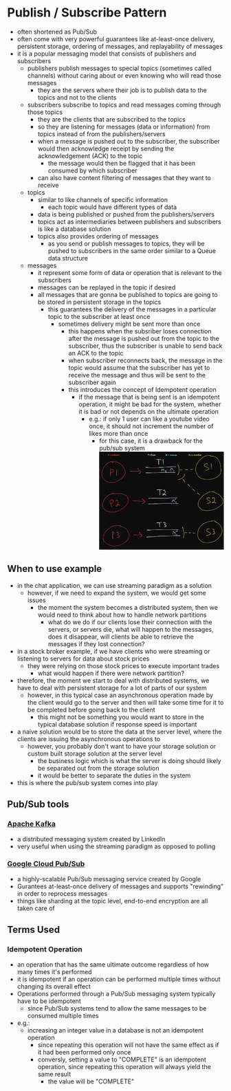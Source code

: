 # Publish / Subscribe Pattern
- often shortened as Pub/Sub
- often come with very powerful guarantees like at-least-once delivery, persistent storage, ordering of messages, and replayability of messages
- it is a popular messaging model that consists of publishers and subscribers
  - publishers publish messages to special topics (sometimes called channels) without caring about or even knowing who will read those messages
    - they are the servers where their job is to publish data to the topics and not to the clients
  - subscribers subscribe to topics and read messages coming through those topics
    - they are the clients that are subscribed to the topics
    - so they are listening for messages (data or information) from topics instead of from the publishers/servers
    - when a message is pushed out to the subscriber, the subscriber would then acknowledge receipt by sending the acknowledgement (ACK) to the topic
      - the message would then be flagged that it has been consumed by which subscriber
    - can also have content filtering of messages that they want to receive
  - topics
    - similar to like channels of specific information
      - each topic would have different types of data
    - data is being published or pushed from the publishers/servers
    - topics act as intermediaries between publishers and subscribers is like a database solution
    - topics also provides ordering of messages
      - as you send or publish messages to topics, they will be pushed to subscribers in the same order similar to a Queue data structure
  - messages
    - it represent some form of data or operation that is relevant to the subscribers
    - messages can be replayed in the topic if desired
    - all messages that are gonna be published to topics are going to be stored in persistent storage in the topics
      - this guarantees the delivery of the messages in a particular topic to the subscriber at least once
        - sometimes delivery might be sent more than once
          - this happens when the subsriber loses connection after the message is pushed out from the topic to the subscriber, thus the subscriber is unable to send back an ACK to the topic
          - when subscriber reconnects back, the message in the topic would assume that the subscriber has yet to receive the message and thus will be sent to the subscriber again
          - this introduces the concept of Idempotent operation
            - if the message that is being sent is an idempotent operation, it might be bad for the system, whether it is bad or not depends on the ultimate operation
              - e.g.: if only 1 user can like a youtube video once, it should not increment the number of likes more than once
                - for this case, it is a drawback for the pub/sub system
  ![pubSubExample](../../../images/pubSub.png)
## When to use example
- in the chat application, we can use streaming paradigm as a solution
  - however, if we need to expand the system, we would get some issues
    - the moment the system becomes a distributed system, then we would need to think about how to handle network partitions
      - what do we do if our clients lose their connection with the servers, or servers die, what will happen to the messages, does it disappear, will clients be able to retrieve the messages if they lost connection?
- in a stock broker example, if we have clients who were streaming or listening to servers for data about stock prices
  - they were relying on those stock prices to execute important trades
    - what would happen if there were network partition?
- therefore, the moment we start to deal with distributed systems, we have to deal with persistent storage for a lot of parts of our system
  - however, in this typical case an asynchronous operation made by the client would go to the server and then will take some time for it to be completed before going back to the client
    - this might not be something you would want to store in the typical database solution if response speed is important
- a naive solution would be to store the data at the server level, where the clients are issuing the asynchronous operations to
  - however, you probably don't want to have your storage solution or custom built storage solution at the server level
    - the business logic which is what the server is doing should likely be separated out from the storage solution
    - it would be better to separate the duties in the system
- this is where the pub/sub system comes into play
## Pub/Sub tools
### [Apache Kafka](https://kafka.apache.org/)
- a distributed messaging system created by LinkedIn
- very useful when using the streaming paradigm as opposed to polling
### [Google Cloud Pub/Sub](https://cloud.google.com/pubsub)
- a highly-scalable Pub/Sub messaging service created by Google
- Gurantees at-least-once delivery of messages and supports "rewinding" in order to reprocess messages
- things like sharding at the topic level, end-to-end encryption are all taken care of
## Terms Used
### Idempotent Operation
- an operation that has the same ultimate outcome regardless of how many times it's performed
- it is idempotent if an operation can be performed multiple times without changing its overall effect
- Operations performed through a Pub/Sub messaging system typically have to be idempotent
  - since Pub/Sub systems tend to allow the same messages to be consumed multiple times
- e.g.:
  - increasing an integer value in a database is not an idempotent operation
    - since repeating this operation will not have the same effect as if it had been performed only once
    - conversly, setting a value to "COMPLETE" is an idempotent operation, since repeating this operation will always yield the same result
      - the value will be "COMPLETE"
